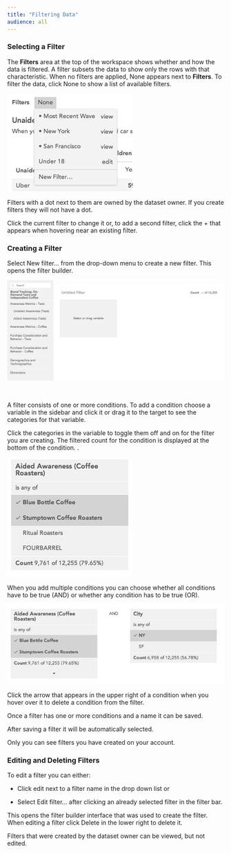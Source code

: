 ```yaml
---
title: "Filtering Data"
audience: all
---
```


<h3 dir="ltr">Selecting a Filter</h3>
<p dir="ltr">The <strong>Filters</strong> area at the top of the workspace shows whether and how the data is filtered. A filter subsets the data to show only the rows with that characteristic. When no filters are applied, None appears next to <strong>Filters</strong>. To filter the data, click None to show a list of available filters.</p>
<p dir="ltr"><img src="images/FilterSelect.png" alt="" /></p>
<p dir="ltr">Filters with a dot next to them are owned by the dataset owner. If you create filters they will not have a dot.</p>
<p dir="ltr">Click the current filter to change it or, to add a second filter, click the + that appears when hovering near an existing filter.</p>
<h3 dir="ltr">Creating a Filter</h3>
<p dir="ltr">Select New filter… from the drop-down menu to create a new filter. This opens the filter builder.</p>
<p dir="ltr"><img src="images/FilterBuilderEmpty.png" alt="" /></p>
<p> </p>
<p dir="ltr">A filter consists of one or more conditions. To add a condition choose a variable in the sidebar and click it or drag it to the target to see the categories for that variable.</p>
<p dir="ltr">Click the categories in the variable to toggle them off and on for the filter you are creating. The filtered count for the condition is displayed at the bottom of the condition. .</p>
<p dir="ltr"><img src="images/FilterBuilderCondition.png" alt="" /></p>
<p dir="ltr">When you add multiple conditions you can choose whether all conditions have to be true (AND) or whether any condition has to be true (OR).</p>
<p dir="ltr"><img src="images/FilterBuilderComplexCondition.png" alt="" /></p>
<p dir="ltr">Click the arrow that appears in the upper right of a condition when you hover over it to delete a condition from the filter.</p>
<p dir="ltr">Once a filter has one or more conditions and a name it can be saved.</p>
<p dir="ltr">After saving a filter it will be automatically selected.</p>
<p dir="ltr">Only you can see filters you have created on your account.</p>
<h3 dir="ltr">Editing and Deleting Filters</h3>
<p dir="ltr">To edit a filter you can either:</p>
<ul>
<li dir="ltr">
<p>Click edit next to a filter name in the drop down list or</p>
</li>
<li dir="ltr">
<p>Select Edit filter… after clicking an already selected filter in the filter bar.</p>
</li>
</ul>
<p dir="ltr">This opens the filter builder interface that was used to create the filter. When editing a filter click Delete in the lower right to delete it.</p>
<p>Filters that were created by the dataset owner can be viewed, but not edited.</p>
